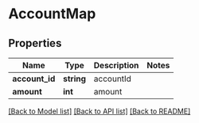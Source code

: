 # AccountMap

## Properties
Name | Type | Description | Notes
------------ | ------------- | ------------- | -------------
**account_id** | **string** | accountId | 
**amount** | **int** | amount | 

[[Back to Model list]](../README.md#documentation-for-models) [[Back to API list]](../README.md#documentation-for-api-endpoints) [[Back to README]](../README.md)



